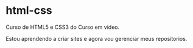 # html-css
 Curso de HTML5 e CSS3 do Curso em video.

 Estou aprendendo a criar sites e agora vou gerenciar meus repositorios.
